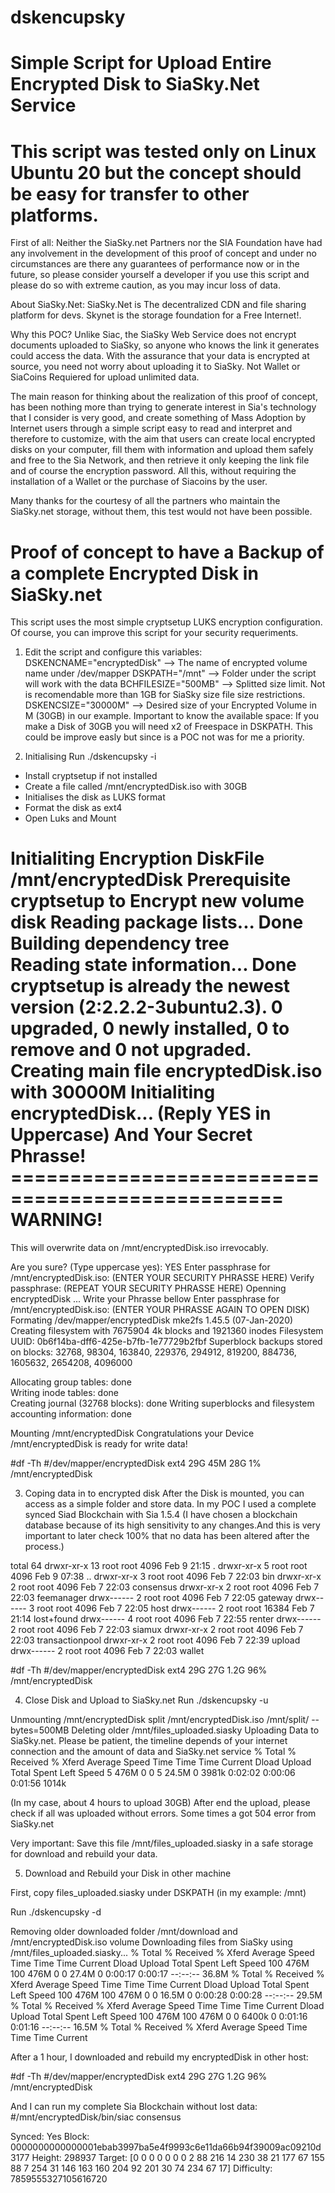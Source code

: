 # dskencupsky
# Simple Script for Upload Entire Encrypted Disk to SiaSky.Net Service
# This script was tested only on Linux Ubuntu 20 but the concept should be easy for transfer to other platforms. 

First of all:
Neither the SiaSky.net Partners nor the SIA Foundation have had any involvement in the development of this proof of concept and under no circumstances are there any guarantees of performance now or in the future, so please consider yourself a developer if you use this script and please do so with extreme caution, as you may incur loss of data. 

About SiaSky.Net:
SiaSky.Net is The decentralized CDN and file sharing platform for devs. Skynet is the storage foundation for a Free Internet!. 

Why this POC? Unlike Siac, the SiaSky Web Service does not encrypt documents uploaded to SiaSky, so anyone who knows the link it generates could access the data.  With the assurance that your data is encrypted at source, you need not worry about uploading it to SiaSky. Not Wallet or SiaCoins Requiered for upload unlimited data.

The main reason for thinking about the realization of this proof of concept, has been nothing more than trying to generate interest in Sia's technology that I consider is very good, and create something of Mass Adoption by Internet users through a simple script easy to read and interpret and therefore to customize, with the aim that users can create local encrypted disks on your computer, fill them with information and upload them safely and free to the Sia Network, and then retrieve it only keeping the link file and of course the encryption password. All this, without requiring the installation of a Wallet or the purchase of Siacoins by the user. 

Many thanks for the courtesy of all the partners who maintain the SiaSky.net storage, without them, this test would not have been possible.

# Proof of concept to have a Backup of a complete Encrypted Disk in SiaSky.net
This script uses the most simple cryptsetup LUKS encryption configuration. Of course, you can improve this script for your security requeriments.

1. Edit the script and configure this variables:
DSKENCNAME="encryptedDisk" --> The name of encrypted volume name under /dev/mapper
DSKPATH="/mnt" --> Folder under the script will work with the data
BCHFILESIZE="500MB" --> Splitted size limit. Not is recomendable more than 1GB for SiaSky size file size restrictions.
DSKENCSIZE="30000M" --> Desired size of your Encrypted Volume in M (30GB) in our example. Important to know the available space: If you make a Disk of 30GB you will need x2 of Freespace in DSKPATH. This could be improve easly but since is a POC not was for me a priority.

2. Initialising
Run ./dskencupsky -i
 - Install cryptsetup if not installed
 - Create a file called /mnt/encryptedDisk.iso with 30GB
 - Initialises the disk as LUKS format
 - Format the disk as ext4
 - Open Luks and Mount
 
Initialiting Encryption DiskFile /mnt/encryptedDisk
Prerequisite cryptsetup to Encrypt new volume disk
Reading package lists... Done
Building dependency tree       
Reading state information... Done
cryptsetup is already the newest version (2:2.2.2-3ubuntu2.3).
0 upgraded, 0 newly installed, 0 to remove and 0 not upgraded.
Creating main file encryptedDisk.iso with 30000M
Initialiting encryptedDisk... (Reply YES in Uppercase) And Your Secret Phrasse!
                              =================================================
WARNING!
========
This will overwrite data on /mnt/encryptedDisk.iso irrevocably.

Are you sure? (Type uppercase yes): YES
Enter passphrase for /mnt/encryptedDisk.iso: (ENTER YOUR SECURITY PHRASSE HERE)
Verify passphrase: (REPEAT YOUR SECURITY PHRASSE HERE)
Openning encryptedDisk ... Write your Phrasse bellow
Enter passphrase for /mnt/encryptedDisk.iso: (ENTER YOUR PHRASSE AGAIN TO OPEN DISK)
Formating /dev/mapper/encryptedDisk
mke2fs 1.45.5 (07-Jan-2020)
Creating filesystem with 7675904 4k blocks and 1921360 inodes
Filesystem UUID: 0b6f14ba-dff6-425e-b7fb-1e77729b2fbf
Superblock backups stored on blocks: 
        32768, 98304, 163840, 229376, 294912, 819200, 884736, 1605632, 2654208, 
        4096000

Allocating group tables: done                            
Writing inode tables: done                            
Creating journal (32768 blocks): done
Writing superblocks and filesystem accounting information: done   

Mounting /mnt/encryptedDisk
Congratulations your Device /mnt/encryptedDisk is ready for write data!

#df -Th
#/dev/mapper/encryptedDisk ext4       29G   45M   28G   1% /mnt/encryptedDisk

3. Coping data in to encrypted disk
After the Disk is mounted, you can access as a simple folder and store data. In my POC I used a complete synced Siad Blockchain with Sia 1.5.4
(I have chosen a blockchain database because of its high sensitivity to any changes.And this is very important to later check 100% that no data has been altered after the process.)

total 64
drwxr-xr-x 13 root root  4096 Feb  9 21:15 .
drwxr-xr-x  5 root root  4096 Feb  9 07:38 ..
drwxr-xr-x  3 root root  4096 Feb  7 22:03 bin
drwxr-xr-x  2 root root  4096 Feb  7 22:03 consensus
drwxr-xr-x  2 root root  4096 Feb  7 22:03 feemanager
drwx------  2 root root  4096 Feb  7 22:05 gateway
drwx------  3 root root  4096 Feb  7 22:05 host
drwx------  2 root root 16384 Feb  7 21:14 lost+found
drwx------  4 root root  4096 Feb  7 22:55 renter
drwx------  2 root root  4096 Feb  7 22:03 siamux
drwxr-xr-x  2 root root  4096 Feb  7 22:03 transactionpool
drwxr-xr-x  2 root root  4096 Feb  7 22:39 upload
drwx------  2 root root  4096 Feb  7 22:03 wallet

#df -Th
#/dev/mapper/encryptedDisk ext4       29G   27G  1.2G  96% /mnt/encryptedDisk

4. Close Disk and Upload to SiaSky.net
Run ./dskencupsky -u

Unmounting /mnt/encryptedDisk
split /mnt/encryptedDisk.iso /mnt/split/ --bytes=500MB
Deleting older /mnt/files_uploaded.siasky
Uploading Data to SiaSky.net. Please be patient, the timeline depends of your internet connection and the amount of data and SiaSky.net service
  % Total    % Received % Xferd  Average Speed   Time    Time     Time  Current
                                 Dload  Upload   Total   Spent    Left  Speed
  5  476M    0     0    5 24.5M      0  3981k  0:02:02  0:00:06  0:01:56 1014k

(In my case, about 4 hours to upload 30GB)
After end the upload, please check if all was uploaded without errors. Some times a got 504 error from SiaSky.net 

Very important: Save this file /mnt/files_uploaded.siasky in a safe storage for download and rebuild your data. 

5. Download and Rebuild your Disk in other machine

First, copy files_uploaded.siasky under DSKPATH (in my example: /mnt)

Run ./dskencupsky -d

Removing older downloaded folder /mnt/download and /mnt/encryptedDisk.iso volume
Downloading files from SiaSky using /mnt/files_uploaded.siasky...
  % Total    % Received % Xferd  Average Speed   Time    Time     Time  Current
                                 Dload  Upload   Total   Spent    Left  Speed
100  476M  100  476M    0     0  27.4M      0  0:00:17  0:00:17 --:--:-- 36.8M
  % Total    % Received % Xferd  Average Speed   Time    Time     Time  Current
                                 Dload  Upload   Total   Spent    Left  Speed
100  476M  100  476M    0     0  16.5M      0  0:00:28  0:00:28 --:--:-- 29.5M
  % Total    % Received % Xferd  Average Speed   Time    Time     Time  Current
                                 Dload  Upload   Total   Spent    Left  Speed
100  476M  100  476M    0     0  6400k      0  0:01:16  0:01:16 --:--:-- 16.5M
  % Total    % Received % Xferd  Average Speed   Time    Time     Time  Current

After a 1 hour, I downloaded and rebuild my encryptedDisk in other host:

#df -Th
#/dev/mapper/encryptedDisk ext4       29G   27G  1.2G  96% /mnt/encryptedDisk

And I can run my complete Sia Blockchain without lost data:
#/mnt/encryptedDisk/bin/siac consensus

Synced: Yes
Block:      0000000000000001ebab3997ba5e4f9993c6e11da66b94f39009ac09210d3177
Height:     298937
Target:     [0 0 0 0 0 0 0 2 88 216 14 230 38 21 177 67 155 88 7 254 31 146 163 160 204 92 201 30 74 234 67 17]
Difficulty: 7859555327105616720



